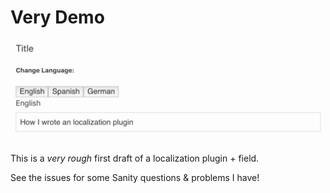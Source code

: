 # Very Demo

![](./demo.gif)

This is a _very rough_ first draft of a localization plugin + field.

See the issues for some Sanity questions & problems I have!
